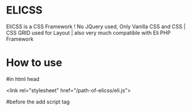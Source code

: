 # ELICSS
EliCSS is a CSS Framework ! No JQuery used, Only Vanilla CSS and CSS | CSS GRID used for Layout |  also very much compatible with Eli PHP Framework


# How to use
#in html head

\<link rel="stylesheet" href="/path-of-elicss/eli.js"\>

#before the </body> add script tag
<script src="/path-of-elicss/eli.js" type="modules"></script>

